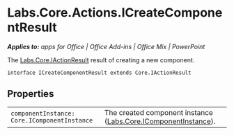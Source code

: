
# Labs.Core.Actions.ICreateComponentResult

 _**Applies to:** apps for Office | Office Add-ins | Office Mix | PowerPoint_

The [Labs.Core.IActionResult](../powerpoint/office-mix/reference/labs.core.iactionresult.md) result of creating a new component.

```
interface ICreateComponentResult extends Core.IActionResult
```


## Properties


|||
|:-----|:-----|
| `componentInstance: Core.IComponentInstance`|The created component instance ([Labs.Core.IComponentInstance](../powerpoint/office-mix/reference/labs.core.icomponentinstance.md)). |
